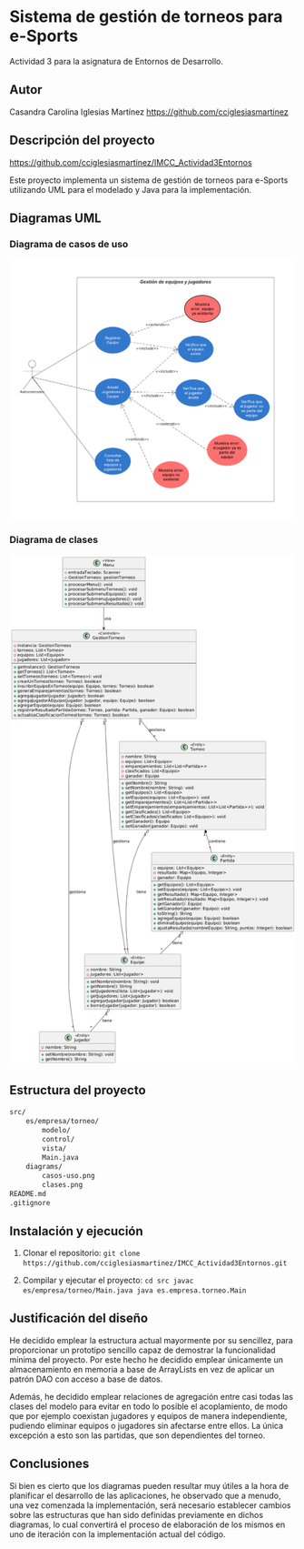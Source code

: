 # Sistema de gestión de torneos para e-Sports
Actividad 3 para la asignatura de Entornos de Desarrollo.

## Autor
Casandra Carolina Iglesias Martínez
https://github.com/cciglesiasmartinez

## Descripción del proyecto
https://github.com/cciglesiasmartinez/IMCC_Actividad3Entornos

Este proyecto implementa un sistema de gestión de torneos para e-Sports utilizando UML para el modelado y Java para la implementación.

## Diagramas UML
### Diagrama de casos de uso
![Diagrama de casos de uso](diagrams/casos-uso.png)

### Diagrama de clases
![Diagrama de clases](diagrams/clases.png)

## Estructura del proyecto
```
src/
	es/empresa/torneo/
		modelo/
		control/
		vista/
		Main.java
	diagrams/
		casos-uso.png
		clases.png
README.md
.gitignore
```

## Instalación y ejecución
1. Clonar el repositorio:
`git clone https://github.com/cciglesiasmartinez/IMCC_Actividad3Entornos.git`

2. Compilar y ejecutar el proyecto:
`cd src javac es/empresa/torneo/Main.java java es.empresa.torneo.Main`

## Justificación del diseño
He decidido emplear la estructura actual mayormente por su sencillez, para proporcionar un prototipo sencillo capaz de demostrar la funcionalidad mínima del proyecto. Por este hecho he decidido emplear únicamente un almacenamiento en memoria a base de ArrayLists en vez de aplicar un patrón DAO con acceso a base de datos.

Además, he decidido emplear relaciones de agregación entre casi todas las clases del modelo para evitar en todo lo posible el acoplamiento, de modo que por ejemplo coexistan jugadores y equipos de manera independiente, pudiendo eliminar equipos o jugadores sin afectarse entre ellos. La única excepción a esto son las partidas, que son dependientes del torneo.

## Conclusiones
Si bien es cierto que los diagramas pueden resultar muy útiles a la hora de planificar el desarrollo de las aplicaciones, he observado que a menudo, una vez comenzada la implementación, será necesario establecer cambios sobre las estructuras que han sido definidas previamente en dichos diagramas, lo cual convertirá el proceso de elaboración de los mismos en uno de iteración con la implementación actual del código.
